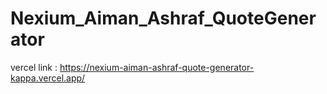 # Nexium_Aiman_Ashraf_QuoteGenerator
vercel link : https://nexium-aiman-ashraf-quote-generator-kappa.vercel.app/

